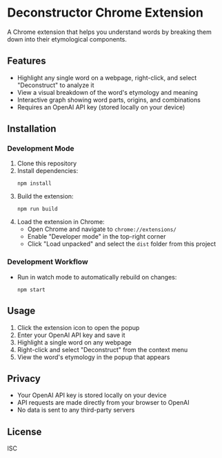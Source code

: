 # Deconstructor Chrome Extension

A Chrome extension that helps you understand words by breaking them down into their etymological components.

## Features

- Highlight any single word on a webpage, right-click, and select "Deconstruct" to analyze it
- View a visual breakdown of the word's etymology and meaning
- Interactive graph showing word parts, origins, and combinations
- Requires an OpenAI API key (stored locally on your device)

## Installation

### Development Mode

1. Clone this repository
2. Install dependencies:
   ```
   npm install
   ```
3. Build the extension:
   ```
   npm run build
   ```
4. Load the extension in Chrome:
   - Open Chrome and navigate to `chrome://extensions/`
   - Enable "Developer mode" in the top-right corner
   - Click "Load unpacked" and select the `dist` folder from this project

### Development Workflow

- Run in watch mode to automatically rebuild on changes:
  ```
  npm start
  ```

## Usage

1. Click the extension icon to open the popup
2. Enter your OpenAI API key and save it
3. Highlight a single word on any webpage
4. Right-click and select "Deconstruct" from the context menu
5. View the word's etymology in the popup that appears

## Privacy

- Your OpenAI API key is stored locally on your device
- API requests are made directly from your browser to OpenAI
- No data is sent to any third-party servers

## License

ISC
